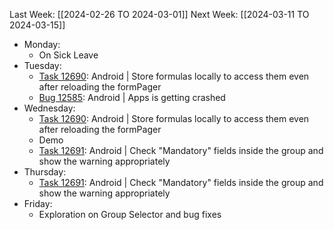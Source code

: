 Last Week: [[2024-02-26 TO 2024-03-01]]
Next Week: [[2024-03-11 TO 2024-03-15]]
- Monday:
	- On Sick Leave
- Tuesday:
	- [Task 12690](https://dev.azure.com/appsteer/appsteer.io/_workitems/edit/12690): Android | Store formulas locally to access them even after reloading the formPager
	- [Bug 12585](https://dev.azure.com/appsteer/appsteer.io/_workitems/edit/12585): Android | Apps is getting crashed
- Wednesday:
	- [Task 12690](https://dev.azure.com/appsteer/appsteer.io/_workitems/edit/12690): Android | Store formulas locally to access them even after reloading the formPager
	- Demo
	- [Task 12691](https://dev.azure.com/appsteer/appsteer.io/_workitems/edit/12691): Android | Check "Mandatory" fields inside the group and show the warning appropriately
- Thursday:
	- [Task 12691](https://dev.azure.com/appsteer/appsteer.io/_workitems/edit/12691): Android | Check "Mandatory" fields inside the group and show the warning appropriately
- Friday: 
	- Exploration on Group Selector and bug fixes